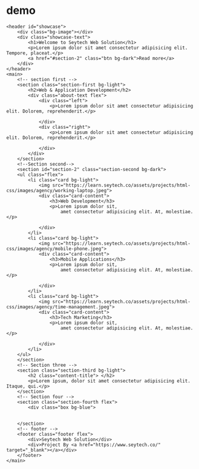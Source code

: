 # demo
    <header id="showcase">
        <div class="bg-image"></div>
        <div class="showcase-text">
            <h1>Welcome to Seytech Web Solution</h1>
            <p>Lorem ipsum dolor sit amet consectetur adipisicing elit. Tempore, placeat.</p>
            <a href="#section-2" class="btn bg-dark">Read more</a>
        </div>
    </header>
    <main>
        <!-- section first -->
        <section class="section-first bg-light">
            <h2>Web & Application Development</h2>
            <div class="about-text flex">
                <div class="left">
                    <p>Lorem ipsum dolor sit amet consectetur adipisicing elit. Dolorem, reprehenderit.</p>

                </div>
                <div class="right">
                    <p>Lorem ipsum dolor sit amet consectetur adipisicing elit. Dolorem, reprehenderit.</p>
                    
                </div>
            </div>
        </section>
        <!--Section second-->
        <section id="section-2" class="section-second bg-dark">
        <ul class="flex">
            <li class="card bg-light">
                <img src="https://learn.seytech.co/assets/projects/html-css/images/agency/working-laptop.jpeg">
                <div class="card-content">
                    <h3>Web Development</h3>
                    <p>Lorem ipsum dolor sit, 
                        amet consectetur adipisicing elit. At, molestiae.</p>

                </div>
            </li>
            <li class="card bg-light">
                <img src="https://learn.seytech.co/assets/projects/html-css/images/agency/mobile-phone.jpeg">
                <div class="card-content">
                    <h3>Mobile Applications</h3>
                    <p>Lorem ipsum dolor sit, 
                        amet consectetur adipisicing elit. At, molestiae.</p>
                        
                </div>
            </li>
            <li class="card bg-light">
                <img src="https://learn.seytech.co/assets/projects/html-css/images/agency/time-management.jpeg">
                <div class="card-content">
                    <h3>Tech Marketing</h3>
                    <p>Lorem ipsum dolor sit, 
                        amet consectetur adipisicing elit. At, molestiae.</p>
                        
                </div>
            </li>
        </ul>
        </section>
        <!-- Section three -->
        <section class="section-third bg-light">
            <h2 class="content-title"> </h2>
            <p>Lorem ipsum, dolor sit amet consectetur adipisicing elit. Itaque, qui.</p>
        </section>
        <!-- Section four -->
        <section class="section-fourth flex">
            <div class="box bg-blue">
<h2></h2>
            </div>
            <div class="box bg-dark">
                <h2></h2>
            </div>


        </section>
        <!-- footer -->
        <footer class="footer flex">
            <div>Seytech Web Solution</div>
            <div>Project By <a href="https://www.seytech.co/" target="_blank"></a></div>
        </footer>
    </main>